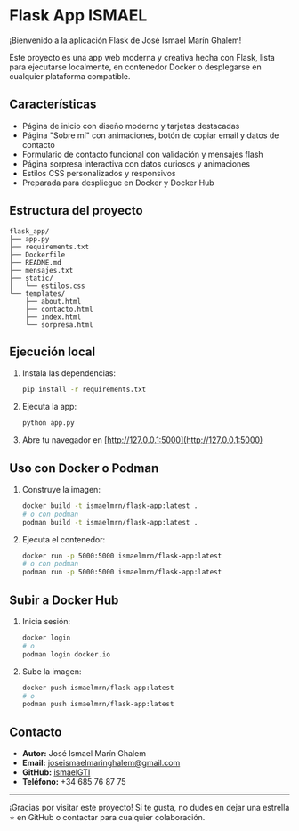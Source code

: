 # Flask App ISMAEL

¡Bienvenido a la aplicación Flask de José Ismael Marín Ghalem!

Este proyecto es una app web moderna y creativa hecha con Flask, lista para ejecutarse localmente, en contenedor Docker o desplegarse en cualquier plataforma compatible.

## Características

- Página de inicio con diseño moderno y tarjetas destacadas
- Página "Sobre mí" con animaciones, botón de copiar email y datos de contacto
- Formulario de contacto funcional con validación y mensajes flash
- Página sorpresa interactiva con datos curiosos y animaciones
- Estilos CSS personalizados y responsivos
- Preparada para despliegue en Docker y Docker Hub

## Estructura del proyecto

```
flask_app/
├── app.py
├── requirements.txt
├── Dockerfile
├── README.md
├── mensajes.txt
├── static/
│   └── estilos.css
└── templates/
    ├── about.html
    ├── contacto.html
    ├── index.html
    └── sorpresa.html
```

## Ejecución local

1. Instala las dependencias:
   ```bash
   pip install -r requirements.txt
   ```
2. Ejecuta la app:
   ```bash
   python app.py
   ```
3. Abre tu navegador en [http://127.0.0.1:5000](http://127.0.0.1:5000)

## Uso con Docker o Podman

1. Construye la imagen:
   ```bash
   docker build -t ismaelmrn/flask-app:latest .
   # o con podman
   podman build -t ismaelmrn/flask-app:latest .
   ```
2. Ejecuta el contenedor:
   ```bash
   docker run -p 5000:5000 ismaelmrn/flask-app:latest
   # o con podman
   podman run -p 5000:5000 ismaelmrn/flask-app:latest
   ```

## Subir a Docker Hub

1. Inicia sesión:
   ```bash
   docker login
   # o
   podman login docker.io
   ```
2. Sube la imagen:
   ```bash
   docker push ismaelmrn/flask-app:latest
   # o
   podman push ismaelmrn/flask-app:latest
   ```

## Contacto

- **Autor:** José Ismael Marín Ghalem
- **Email:** joseismaelmaringhalem@gmail.com
- **GitHub:** [ismaelGTI](https://github.com/ismaelGTI)
- **Teléfono:** +34 685 76 87 75

---

¡Gracias por visitar este proyecto! Si te gusta, no dudes en dejar una estrella ⭐ en GitHub o contactar para cualquier colaboración.